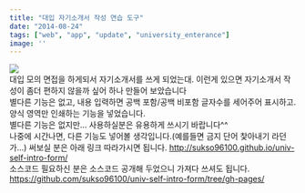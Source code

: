 ```yaml
---
title: "대입 자기소개서 작성 연습 도구"
date: "2014-08-24"
tags: ["web", "app", "update", "university_enterance"]
image: ''
---
```

<img class="image-wrapper" src="{{ site.url }}/blogimgs/univ-self-intro-form-tool.png"><br>
대입 모의 면접을 하게되서 자기소개서를 쓰게 되었는대. 이런게 있으면 자기소개서 작성이 좀더 편하지 않을까 싶어 하나 만들어 보았습니다<br>
별다른 기능은 없고, 내용 입력하면 공백 포함/공백 비포함 글자수를 세어주어 표시하고. 양식 영역만 인쇄하는 기능을 넣었습니다.<br>
별다른 기능은 없지만... 사용하실분은 유용하게 쓰시기 바랍니다^^<br>
나중에 시간나면, 다른 기능도 넣어볼 생각입니다.(예를들면 금지 단어 찿아내기 라던가...)
써보실 분은 아래 링크 따라가시면 됩니다.
<a href="http://sukso96100.github.io/univ-self-intro-form/">http://sukso96100.github.io/univ-self-intro-form/</a><br>
소스코드 필요하신 분은 소스코드 공개해 두었으니 가져다 쓰셔도 됩니다.<br>
<a href="https://github.com/sukso96100/univ-self-intro-form/tree/gh-pages">https://github.com/sukso96100/univ-self-intro-form/tree/gh-pages/</a><br>

